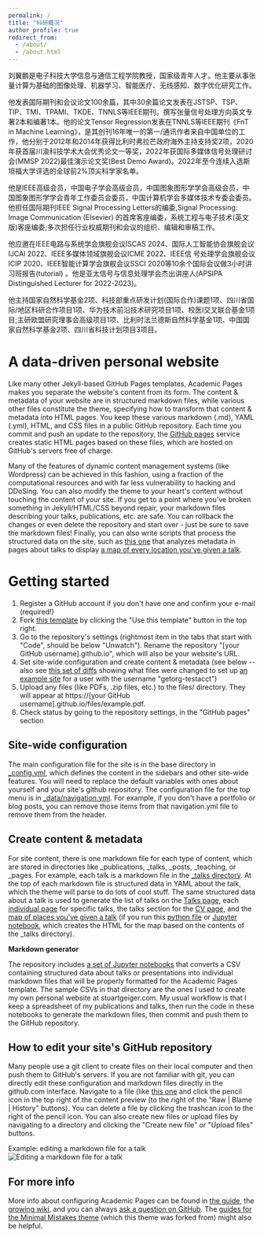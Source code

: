```yaml
---
permalink: /
title: "科研概况"
author_profile: true
redirect_from: 
  - /about/
  - /about.html
---
```

刘翼鹏是电子科技大学信息与通信工程学院教授，国家级青年人才。他主要从事张量计算为基础的图像处理、机器学习、智能医疗、无线感知、数字优化研究工作。

他发表国际期刊和会议论文100余篇，其中30余篇论文发表在JSTSP、TSP、TIP、TMI、TPAMI、TKDE、TNNLS等IEEE期刊。撰写张量信号处理方向英文专著2本和编著1本。他的论文Tensor Regression发表在TNNLS等IEEE期刊《FnT in Machine Learning》，是其创刊16年唯一的第一/通讯作者来自中国单位的工作，他分别于2012年和2014年获得比利时弗拉芒政府海外主持支持奖2项，2020年获首届川渝科技学术大会优秀论文一等奖，2022年获国际多媒体信号处理研讨会(MMSP 2022)最佳演示论文奖(Best Demo Award)。2022年至今连续入选斯坦福大学评选的全球前2%顶尖科学家名单。

他是IEEE高级会员，中国电子学会高级会员，中国图象图形学学会高级会员，中国图象图形学学会青年工作委员会委员，中国计算机学会多媒体技术专委会委员。他担任国际期刊IEEE Signal Processing Letters的编委,Signal Processing: Image Communication (EIsevier) 的首席客座编委，系统工程与电子技术(英文版)客座编委;多次担任行业权威期刊和会议的组织、编辑和审稿工作。

他应邀在IEEE电路与系统学会旗舰会议ISCAS 2024、国际人工智能协会旗舰会议IJCAI 2022、IEEE多媒体领域旗舰会议ICME 2022、IEEE信 号处理学会旗舰会议ICIP 2020、IEEE智能计算学会旗舰会议SSCI 2020等10余个国际会议做3小时讲习班报告(tutorial) 。他是亚太信号与信息处理学会杰出讲座人(APSIPA Distinguished Lecturer for 2022-2023)。

他主持国家自然科学基金2项、科技部重点研发计划(国际合作)课题1项、四川省国际/地区科研合作项目1项、华为技术前沿技术研究项目1项、校医I交叉联合基金1项目;主研欧盟研究理事会高级项目1项、比利时法兰德斯自然科学基金1项、中国国家自然科学基金2项、四川省科技计划项目3项目。


A data-driven personal website
======
Like many other Jekyll-based GitHub Pages templates, Academic Pages makes you separate the website's content from its form. The content & metadata of your website are in structured markdown files, while various other files constitute the theme, specifying how to transform that content & metadata into HTML pages. You keep these various markdown (.md), YAML (.yml), HTML, and CSS files in a public GitHub repository. Each time you commit and push an update to the repository, the [GitHub pages](https://pages.github.com/) service creates static HTML pages based on these files, which are hosted on GitHub's servers free of charge.

Many of the features of dynamic content management systems (like Wordpress) can be achieved in this fashion, using a fraction of the computational resources and with far less vulnerability to hacking and DDoSing. You can also modify the theme to your heart's content without touching the content of your site. If you get to a point where you've broken something in Jekyll/HTML/CSS beyond repair, your markdown files describing your talks, publications, etc. are safe. You can rollback the changes or even delete the repository and start over - just be sure to save the markdown files! Finally, you can also write scripts that process the structured data on the site, such as [this one](https://github.com/academicpages/academicpages.github.io/blob/master/talkmap.ipynb) that analyzes metadata in pages about talks to display [a map of every location you've given a talk](https://academicpages.github.io/talkmap.html).

Getting started
======
1. Register a GitHub account if you don't have one and confirm your e-mail (required!)
1. Fork [this template](https://github.com/academicpages/academicpages.github.io) by clicking the "Use this template" button in the top right. 
1. Go to the repository's settings (rightmost item in the tabs that start with "Code", should be below "Unwatch"). Rename the repository "[your GitHub username].github.io", which will also be your website's URL.
1. Set site-wide configuration and create content & metadata (see below -- also see [this set of diffs](http://archive.is/3TPas) showing what files were changed to set up [an example site](https://getorg-testacct.github.io) for a user with the username "getorg-testacct")
1. Upload any files (like PDFs, .zip files, etc.) to the files/ directory. They will appear at https://[your GitHub username].github.io/files/example.pdf.  
1. Check status by going to the repository settings, in the "GitHub pages" section

Site-wide configuration
------
The main configuration file for the site is in the base directory in [_config.yml](https://github.com/academicpages/academicpages.github.io/blob/master/_config.yml), which defines the content in the sidebars and other site-wide features. You will need to replace the default variables with ones about yourself and your site's github repository. The configuration file for the top menu is in [_data/navigation.yml](https://github.com/academicpages/academicpages.github.io/blob/master/_data/navigation.yml). For example, if you don't have a portfolio or blog posts, you can remove those items from that navigation.yml file to remove them from the header. 

Create content & metadata
------
For site content, there is one markdown file for each type of content, which are stored in directories like _publications, _talks, _posts, _teaching, or _pages. For example, each talk is a markdown file in the [_talks directory](https://github.com/academicpages/academicpages.github.io/tree/master/_talks). At the top of each markdown file is structured data in YAML about the talk, which the theme will parse to do lots of cool stuff. The same structured data about a talk is used to generate the list of talks on the [Talks page](https://academicpages.github.io/talks), each [individual page](https://academicpages.github.io/talks/2012-03-01-talk-1) for specific talks, the talks section for the [CV page](https://academicpages.github.io/cv), and the [map of places you've given a talk](https://academicpages.github.io/talkmap.html) (if you run this [python file](https://github.com/academicpages/academicpages.github.io/blob/master/talkmap.py) or [Jupyter notebook](https://github.com/academicpages/academicpages.github.io/blob/master/talkmap.ipynb), which creates the HTML for the map based on the contents of the _talks directory).

**Markdown generator**

The repository includes [a set of Jupyter notebooks](https://github.com/academicpages/academicpages.github.io/tree/master/markdown_generator
) that converts a CSV containing structured data about talks or presentations into individual markdown files that will be properly formatted for the Academic Pages template. The sample CSVs in that directory are the ones I used to create my own personal website at stuartgeiger.com. My usual workflow is that I keep a spreadsheet of my publications and talks, then run the code in these notebooks to generate the markdown files, then commit and push them to the GitHub repository.

How to edit your site's GitHub repository
------
Many people use a git client to create files on their local computer and then push them to GitHub's servers. If you are not familiar with git, you can directly edit these configuration and markdown files directly in the github.com interface. Navigate to a file (like [this one](https://github.com/academicpages/academicpages.github.io/blob/master/_talks/2012-03-01-talk-1.md) and click the pencil icon in the top right of the content preview (to the right of the "Raw | Blame | History" buttons). You can delete a file by clicking the trashcan icon to the right of the pencil icon. You can also create new files or upload files by navigating to a directory and clicking the "Create new file" or "Upload files" buttons. 

Example: editing a markdown file for a talk
![Editing a markdown file for a talk](/images/editing-talk.png)

For more info
------
More info about configuring Academic Pages can be found in [the guide](https://academicpages.github.io/markdown/), the [growing wiki](https://github.com/academicpages/academicpages.github.io/wiki), and you can always [ask a question on GitHub](https://github.com/academicpages/academicpages.github.io/discussions). The [guides for the Minimal Mistakes theme](https://mmistakes.github.io/minimal-mistakes/docs/configuration/) (which this theme was forked from) might also be helpful.
